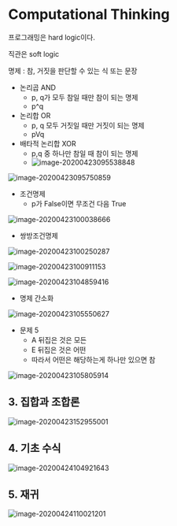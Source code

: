 # Computational Thinking

프로그래밍은 hard logic이다.

직관은 soft logic



명제 : 참, 거짓을 판단할 수 있는 식 또는 문장



- 논리곱 AND
  - p, q가 모두 참일 때만 참이 되는 명제
  - p^q
- 논리합 OR
  - p, q 모두 거짓일 때만 거짓이 되는 명제
  - pVq
- 배타적 논리합 XOR
  - p,q 중 하나만 참일 때 참이 되는 명제
  - ![image-20200423095538848](C:\Users\user\AppData\Roaming\Typora\typora-user-images\image-20200423095538848.png)

![image-20200423095750859](C:\Users\user\AppData\Roaming\Typora\typora-user-images\image-20200423095750859.png)

- 조건명제
  - p가 False이면 무조건 다음 True

![image-20200423100038666](C:\Users\user\AppData\Roaming\Typora\typora-user-images\image-20200423100038666.png)

- 쌍방조건명제

![image-20200423100250287](C:\Users\user\AppData\Roaming\Typora\typora-user-images\image-20200423100250287.png)

![image-20200423100911153](C:\Users\user\AppData\Roaming\Typora\typora-user-images\image-20200423100911153.png)

![image-20200423104859416](C:\Users\user\AppData\Roaming\Typora\typora-user-images\image-20200423104859416.png)

- 명제 간소화

![image-20200423105550627](C:\Users\user\AppData\Roaming\Typora\typora-user-images\image-20200423105550627.png)

- 문제 5
  - A 뒤집은 것은 모든
  - E 뒤집은 것은 어떤
  - 따라서 어떤은 해당하는게 하나만 있으면 참

![image-20200423105805914](C:\Users\user\AppData\Roaming\Typora\typora-user-images\image-20200423105805914.png)



## 3. 집합과 조합론

![image-20200423152955001](C:\Users\user\AppData\Roaming\Typora\typora-user-images\image-20200423152955001.png)





## 4. 기초 수식

![image-20200424104921643](C:\Users\user\AppData\Roaming\Typora\typora-user-images\image-20200424104921643.png)



## 5. 재귀

![image-20200424110021201](C:\Users\user\AppData\Roaming\Typora\typora-user-images\image-20200424110021201.png)